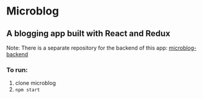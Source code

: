 # Microblog

## A blogging app built with React and Redux

Note: There is a separate repository for the backend of this app: [microblog-backend](https://github.com/dlbreitenbuecher/microblog-backend)

### To run:

1. clone microblog
2. ```npm start``` 
